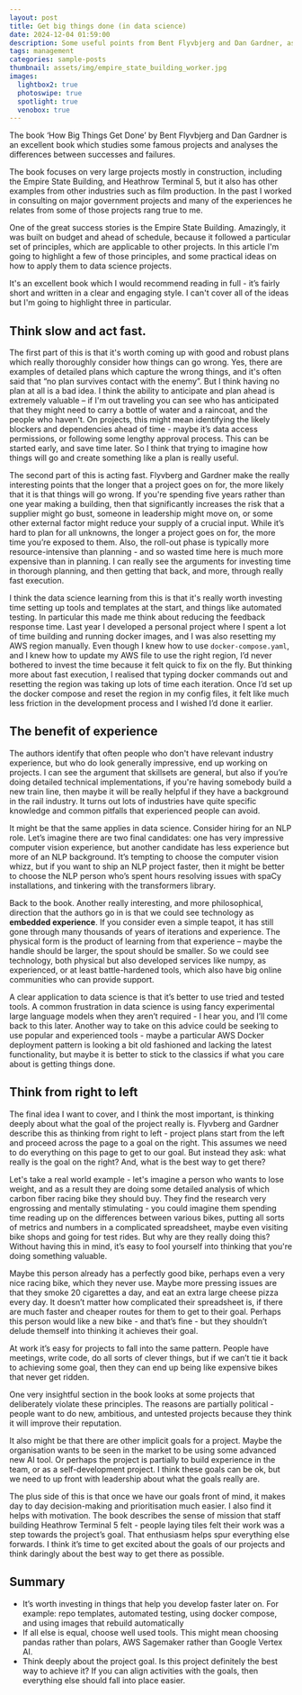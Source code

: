 ```yaml
---
layout: post
title: Get big things done (in data science)
date: 2024-12-04 01:59:00
description: Some useful points from Bent Flyvbjerg and Dan Gardner, as applied to data science
tags: management
categories: sample-posts
thumbnail: assets/img/empire_state_building_worker.jpg
images:
  lightbox2: true
  photoswipe: true
  spotlight: true
  venobox: true
---
```


The book ‘How Big Things Get Done’ by Bent Flyvbjerg and Dan Gardner is an excellent book which studies some famous projects and analyses the differences between successes and failures.

The book focuses on very large projects mostly in construction, including the Empire State Building, and Heathrow Terminal 5, but it also has other examples from other industries such as film production. In the past I worked in consulting on major government projects and many of the experiences he relates from some of those projects rang true to me.  

One of the great success stories is the Empire State Building. Amazingly, it was built on budget and ahead of schedule, because it followed a particular set of principles, which are applicable to other projects. In this article I'm going to highlight a few of those principles, and some practical ideas on how to apply them to data science projects.

It's an excellent book which I would recommend reading in full - it’s fairly short and written in a clear and engaging style. I can't cover all of the ideas but I'm going to highlight three in particular. 

## Think slow and act fast. 

The first part of this is that it's worth coming up with good and robust plans which really thoroughly consider how things can go wrong. Yes, there are examples of detailed plans which capture the wrong things, and it's often said that “no plan survives contact with the enemy”.  But I think having no plan at all is a bad idea. I think the ability to anticipate and plan ahead is extremely valuable – if I'm out traveling you can see who has anticipated that they might need to carry a bottle of water and a raincoat, and the people who haven't. On projects, this might mean identifying the likely blockers and dependencies ahead of time - maybe it’s data access permissions, or following some lengthy approval process. This can be started early, and save time later. So I think that trying to imagine how things will go and create something like a plan is really useful. 

The second part of this is acting fast. Flyvberg and Gardner make the really interesting points that the longer that a project goes on for, the more likely that it is that things will go wrong. If you're spending five years rather than one year making a building, then that significantly increases the risk that a supplier might go bust, someone in leadership might move on, or some other external factor might reduce your supply of a crucial input. While it’s hard to plan for all unknowns, the longer a project goes on for, the more time you’re exposed to them. Also, the roll-out phase is typically more resource-intensive than planning - and so wasted time here is much more expensive than in planning. I can really see the arguments for investing time in thorough planning, and then getting that back, and more, through really fast execution. 

I think the data science learning from this is that it's really worth investing time setting up tools and templates at the start, and things like automated testing. In particular this made me think about reducing the feedback response time. Last year I developed a personal project where I spent a lot of time building and running docker images, and I was also resetting my AWS region manually. Even though I knew how to use `docker-compose.yaml`, and I knew how to update my AWS file to use the right region, I’d never bothered to invest the time because it felt quick to fix on the fly. But thinking more about fast execution, I realised that typing docker commands out and resetting the region was taking up lots of time each iteration. Once I’d set up the docker compose and reset the region in my config files, it felt like much less friction in the development process and I wished I’d done it earlier. 

## The benefit of experience

The authors identify that often people who don't have relevant industry experience, but who do look generally impressive, end up working on projects. I can see the argument that skillsets are general, but also if you’re doing detailed technical implementations, if you're having somebody build a new train line, then maybe it will be really helpful if they have a background in the rail industry. It turns out lots of industries have quite specific knowledge and common pitfalls that experienced people can avoid. 

It might be that the same applies in data science. Consider hiring for an NLP role. Let’s imagine there are two final candidates: one has very impressive computer vision experience, but another candidate has less experience but more of an NLP background. It’s tempting to choose the computer vision whizz, but if you want to ship an NLP project faster, then it might be better to choose the NLP person who’s spent hours resolving issues with spaCy installations, and tinkering with the transformers library. 

Back to the book. Another really interesting, and more philosophical, direction that the authors go in is that we could see technology as **embedded experience**. If you consider even a simple teapot, it has still gone through many thousands of years of iterations and experience. The physical form is the product of learning from that experience – maybe the handle should be larger, the spout should be smaller. So we could see technology, both physical but also developed services like numpy, as experienced, or at least battle-hardened tools, which also have big online communities who can provide support. 

A clear application to data science is that it’s better to use tried and tested tools. A common frustration in data science is using fancy experimental large language models when they aren’t required - I hear you, and I’ll come back to this later. Another way to take on this advice could be seeking to use popular and experienced tools - maybe a particular AWS Docker deployment pattern is looking a bit old fashioned and lacking the latest functionality, but maybe it is better to stick to the classics if what you care about is getting things done. 

## Think from right to left

The final idea I want to cover, and I think the most important, is thinking deeply about what the goal of the project really is. Flyvberg and Gardner describe this as thinking from right to left - project plans start from the left and proceed across the page to a goal on the right. This assumes we need to do everything on this page to get to our goal. But instead they ask: what really is the goal on the right? And, what is the best way to get there?

Let's take a real world example - let's imagine a person who wants to lose weight, and as a result they are doing some detailed analysis of which carbon fiber racing bike they should buy. They find the research very engrossing and mentally stimulating - you could imagine them spending time reading up on the differences between various bikes, putting all sorts of metrics and numbers in a complicated spreadsheet, maybe even visiting bike shops and going for test rides. But why are they really doing this? Without having this in mind, it’s easy to fool yourself into thinking that you're doing something valuable. 

Maybe this person already has a perfectly good bike, perhaps even a very nice racing bike, which they never use. Maybe more pressing issues are that they smoke 20 cigarettes a day, and eat an extra large cheese pizza every day. It doesn’t matter how complicated their spreadsheet is, if there are much faster and cheaper routes for them to get to their goal. Perhaps this person would like a new bike - and that’s fine - but they shouldn’t delude themself into thinking it achieves their goal. 

At work it’s easy for projects to fall into the same pattern. People have meetings, write code, do all sorts of clever things, but if we can’t tie it back to achieving some goal, then they can end up being like expensive bikes that never get ridden. 

One very insightful section in the book looks at some projects that deliberately violate these principles. The reasons are partially political - people want to do new, ambitious, and untested projects because they think it will improve their reputation. 

It also might be that there are other implicit goals for a project. Maybe the organisation wants to be seen in the market to be using some advanced new AI tool. Or perhaps the project is partially to build experience in the team, or as a self-development project. I think these goals can be ok, but we need to up front with leadership about what the goals really are. 

The plus side of this is that once we have our goals front of mind, it makes day to day decision-making and prioritisation much easier. I also find it helps with motivation. The book describes the sense of mission that staff building Heathrow Terminal 5 felt - people laying tiles felt their work was a step towards the project’s goal. That enthusiasm helps spur everything else forwards. I think it’s time to get excited about the goals of our projects and think daringly about the best way to get there as possible.

## Summary 

* It’s worth investing in things that help you develop faster later on. For example: repo templates, automated testing, using docker compose, and using images that rebuild automatically
* If all else is equal, choose well used tools. This might mean choosing pandas rather than polars, AWS Sagemaker rather than Google Vertex AI. 
* Think deeply about the project goal. Is this project definitely the best way to achieve it? If you can align activities with the goals, then everything else should fall into place easier. 


